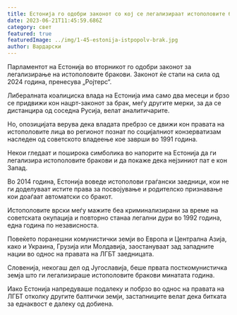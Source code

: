 ```yaml
---
title: Естонија го одобри законот со кој се легализираат истополовите бракови
date: 2023-06-21T11:45:59.686Z
category: свет
featured: true
featuredImage: ../img/1-45-estonija-istpopolv-brak.jpg
author: Вардарски
---
```

Парламентот на Естонија во вторникот го одобри законот за легализирање на истополовите бракови. Законот ќе стапи на сила од 2024 година, пренесува „Ројтерс“.

Либералната коалициска влада на Естонија има само два месеци и брзо се придвижи кон нацрт-законот за брак, меѓу другите мерки, за да се дистанцира од соседна Русија, велат аналитичарите.

Но, опозицијата верува дека владата пребрзо се движи кон правата на истополовите лица во регионот познат по социјалниот конзерватизам наследен од советското владеење кое заврши во 1991 година.

Некои гледаат и поширока симболика во напорите на Естонија да ги легализира истополовите бракови и да покаже дека нејзиниот пат е кон Запад.

Во 2014 година, Естонија воведе истополови граѓански заедници, кои не ги доделуваат истите права за посвојување и родителско признавање кои доаѓаат автоматски со бракот.

Истополовите врски меѓу мажите беа криминализирани за време на советската окупација и повторно станаа легални дури во 1992 година, една година по независноста.

Повеќето поранешни комунистички земји во Европа и Централна Азија, како и Украина, Грузија или Молдавија, заостануваат зад западните нации во однос на правата на ЛГБТ заедницата.

Словенија, некогаш дел од Југославија, беше првата посткомунистичка земја што ги легализираше истополовите бракови минатата година.

Иако Естонија напредуваше подалеку и побрзо во однос на правата на ЛГБТ отколку другите балтички земји, застапниците велат дека битката за еднаквост е далеку од добиена.